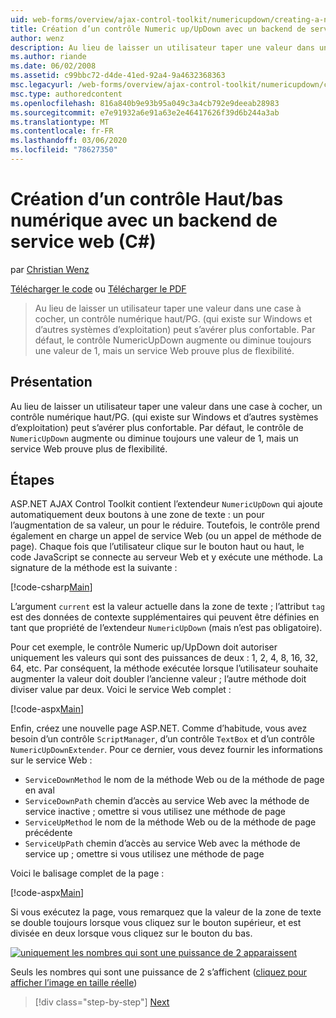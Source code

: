 ```yaml
---
uid: web-forms/overview/ajax-control-toolkit/numericupdown/creating-a-numeric-up-down-control-with-a-web-service-backend-cs
title: Création d’un contrôle Numeric up/UpDown avec un backend de serviceC#Web () | Microsoft Docs
author: wenz
description: Au lieu de laisser un utilisateur taper une valeur dans une case à cocher, un contrôle numérique up/UpDown (qui existe sur Windows et d’autres systèmes d’exploitation) peut s’avérer plus c...
ms.author: riande
ms.date: 06/02/2008
ms.assetid: c99bbc72-d4de-41ed-92a4-9a4632368363
msc.legacyurl: /web-forms/overview/ajax-control-toolkit/numericupdown/creating-a-numeric-up-down-control-with-a-web-service-backend-cs
msc.type: authoredcontent
ms.openlocfilehash: 816a840b9e93b95a049c3a4cb792e9deeab28983
ms.sourcegitcommit: e7e91932a6e91a63e2e46417626f39d6b244a3ab
ms.translationtype: MT
ms.contentlocale: fr-FR
ms.lasthandoff: 03/06/2020
ms.locfileid: "78627350"
---
```

# <a name="creating-a-numeric-updown-control-with-a-web-service-backend-c"></a>Création d’un contrôle Haut/bas numérique avec un backend de service web (C#)

par [Christian Wenz](https://github.com/wenz)

[Télécharger le code](https://download.microsoft.com/download/9/3/f/93f8daea-bebd-4821-833b-95205389c7d0/numericupdown1.cs.zip) ou [Télécharger le PDF](https://download.microsoft.com/download/2/d/c/2dc10e34-6983-41d4-9c08-f78f5387d32b/numericupdown1CS.pdf)

> Au lieu de laisser un utilisateur taper une valeur dans une case à cocher, un contrôle numérique haut/PG. (qui existe sur Windows et d’autres systèmes d’exploitation) peut s’avérer plus confortable. Par défaut, le contrôle NumericUpDown augmente ou diminue toujours une valeur de 1, mais un service Web prouve plus de flexibilité.

## <a name="overview"></a>Présentation

Au lieu de laisser un utilisateur taper une valeur dans une case à cocher, un contrôle numérique haut/PG. (qui existe sur Windows et d’autres systèmes d’exploitation) peut s’avérer plus confortable. Par défaut, le contrôle de `NumericUpDown` augmente ou diminue toujours une valeur de 1, mais un service Web prouve plus de flexibilité.

## <a name="steps"></a>Étapes

ASP.NET AJAX Control Toolkit contient l’extendeur `NumericUpDown` qui ajoute automatiquement deux boutons à une zone de texte : un pour l’augmentation de sa valeur, un pour le réduire. Toutefois, le contrôle prend également en charge un appel de service Web (ou un appel de méthode de page). Chaque fois que l’utilisateur clique sur le bouton haut ou haut, le code JavaScript se connecte au serveur Web et y exécute une méthode. La signature de la méthode est la suivante :

[!code-csharp[Main](creating-a-numeric-up-down-control-with-a-web-service-backend-cs/samples/sample1.cs)]

L’argument `current` est la valeur actuelle dans la zone de texte ; l’attribut `tag` est des données de contexte supplémentaires qui peuvent être définies en tant que propriété de l’extendeur `NumericUpDown` (mais n’est pas obligatoire).

Pour cet exemple, le contrôle Numeric up/UpDown doit autoriser uniquement les valeurs qui sont des puissances de deux : 1, 2, 4, 8, 16, 32, 64, etc. Par conséquent, la méthode exécutée lorsque l’utilisateur souhaite augmenter la valeur doit doubler l’ancienne valeur ; l’autre méthode doit diviser value par deux. Voici le service Web complet :

[!code-aspx[Main](creating-a-numeric-up-down-control-with-a-web-service-backend-cs/samples/sample2.aspx)]

Enfin, créez une nouvelle page ASP.NET. Comme d’habitude, vous avez besoin d’un contrôle `ScriptManager`, d’un contrôle `TextBox` et d’un contrôle `NumericUpDownExtender`. Pour ce dernier, vous devez fournir les informations sur le service Web :

- `ServiceDownMethod` le nom de la méthode Web ou de la méthode de page en aval
- `ServiceDownPath` chemin d’accès au service Web avec la méthode de service inactive ; omettre si vous utilisez une méthode de page
- `ServiceUpMethod` le nom de la méthode Web ou de la méthode de page précédente
- `ServiceUpPath` chemin d’accès au service Web avec la méthode de service up ; omettre si vous utilisez une méthode de page

Voici le balisage complet de la page :

[!code-aspx[Main](creating-a-numeric-up-down-control-with-a-web-service-backend-cs/samples/sample3.aspx)]

Si vous exécutez la page, vous remarquez que la valeur de la zone de texte se double toujours lorsque vous cliquez sur le bouton supérieur, et est divisée en deux lorsque vous cliquez sur le bouton du bas.

[![uniquement les nombres qui sont une puissance de 2 apparaissent](creating-a-numeric-up-down-control-with-a-web-service-backend-cs/_static/image2.png)](creating-a-numeric-up-down-control-with-a-web-service-backend-cs/_static/image1.png)

Seuls les nombres qui sont une puissance de 2 s’affichent ([cliquez pour afficher l’image en taille réelle](creating-a-numeric-up-down-control-with-a-web-service-backend-cs/_static/image3.png))

> [!div class="step-by-step"]
> [Next](creating-a-numeric-up-down-control-with-a-web-service-backend-vb.md)

